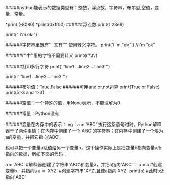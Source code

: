 #####python能表示的数据类型有：整数，浮点数，字符串，布尔型,空值，变量，常量。

*print (-8080)
*print(0xff00)
######浮点数
print(1.23e9)

print(" i'm ok!")

######字符串里既有'‘' 又有'“' 使用转义字符。
print('i \'m \"ok\"')     //i'm "ok"

######r''中''里的字符不需要转义
print(r'\\\t\\')

######打印多行字符
print('''line1
	...line2
	...line3''')
	
print(r'''line1
	...line2
	...line3''')

######布尔值：True,False
######可用and,or,not运算
print(True or False)
print(5>3 and 1>3)

######空值：一个特殊的值，用None表示，不能理解为0

######常量：Python没有

######变量在内存中的表示：
eg：a = 'ABC'
执行这条语句时时，Python解释器干了两件事情：在内存中创建了一个'ABC'的字符串；在内存中创建了一个名为a的变量，并把它指向'ABC'。

也可以把一个变量a赋值给另一个变量b，这个操作实际上是把变量b指向变量a所指向的数据，例如下面的代码：

a = 'ABC'   #解释器创建了字符串'ABC'和变量a，并把a指向'ABC'：
b = a       #创建变量b，并指向a
a = 'XYZ'   #创建字符串'XYZ',且使a指向'XYZ'
print(b)    #此时b还指向'ABC'
